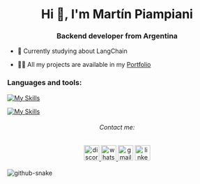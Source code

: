 <h1 align="center">Hi 👋, I'm Martín Piampiani</h1>
<h3 align="center">Backend developer from Argentina</h3>

- 🌱 Currently studying about LangChain

- 👨‍💻 All my projects are available in my [Portfolio](https://1pampu.github.io/my-portfolio/)


<h3 align="left">Languages and tools:</h3>

[![My Skills](https://skillicons.dev/icons?i=python,cs,js,html,css,arduino,git)](https://skillicons.dev)

[![My Skills](https://skillicons.dev/icons?i=django,flask,fastapi,mysql)](https://skillicons.dev)

<h6 align="center"> Contact me:</h6>
<div align="center">
  <a href="https://discordapp.com/users/485605121506541579"><img src="https://img.shields.io/static/v1?message=Discord&logo=discord&label=&color=7289DA&logoColor=white&labelColor=&style=for-the-badge" height="35" alt="discord logo"  /> </a>
  <a href="https://api.whatsapp.com/send?phone=+54%202932%20458108&text=Hola!"><img src="https://img.shields.io/static/v1?message=Whatsapp&logo=whatsapp&label=&color=25D366&logoColor=white&labelColor=&style=for-the-badge" height="35" alt="whatsapp logo" /> </a>
  <a href="mailto:piampianimartin@gmail.com"><img src="https://img.shields.io/static/v1?message=Gmail&logo=gmail&label=&color=D14836&logoColor=white&labelColor=&style=for-the-badge" height="35" alt="gmail logo"  /></a>
  <a href="https://www.linkedin.com/in/martin-piampiani/?locale=en_US"><img src="https://img.shields.io/static/v1?message=LinkedIn&logo=linkedin&label=&color=0077B5&logoColor=white&labelColor=&style=for-the-badge" height="35" alt="linkedin logo"  /></a>
</div>

<br clear="both">

<picture>
  <source media="(prefers-color-scheme: dark)" srcset="https://raw.githubusercontent.com/1Pampu/1Pampu/output/github-contribution-grid-snake-dark.svg" />
  <source media="(prefers-color-scheme: light)" srcset="https://raw.githubusercontent.com/1Pampu/1Pampu/output/github-contribution-grid-snake.svg" />
  <img alt="github-snake" src="https://raw.githubusercontent.com/1Pampu/1Pampu/output/snake.svg" />
</picture>
